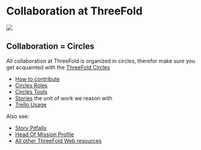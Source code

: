 # Collaboration at ThreeFold

![](https://images.unsplash.com/photo-1526979272661-f2849f9fc0b7?ixlib=rb-0.3.5&ixid=eyJhcHBfaWQiOjEyMDd9&s=7ce9fe7e389f6f0ae09d65905f062a52&auto=format&fit=crop&w=1651&q=80)

## Collaboration = Circles

All collaboration at ThreeFold is organized in circles, therefor make sure you get acquainted with the [ThreeFold Circles](/circles/README.md)

- [How to contribute](/collaboration/contributing_in_agile_org.md)
- [Circles Roles](/collaboration/circles_roles.md)
- [Circles Tools](/collaboration/circles_tools.md)
- [Stories](/collaboration/stories.md) the unit of work we reason with
- [Trello Usage](/collaboration/trello_usage.md)

Also see:
- [Story Pitfalls](/collaboration/story_pitfalls.md)
- [Head Of Mission Profile](/collaboration/head_of_mission_profile.md)
- [All other ThreeFold Web resources](/web_resources.md)